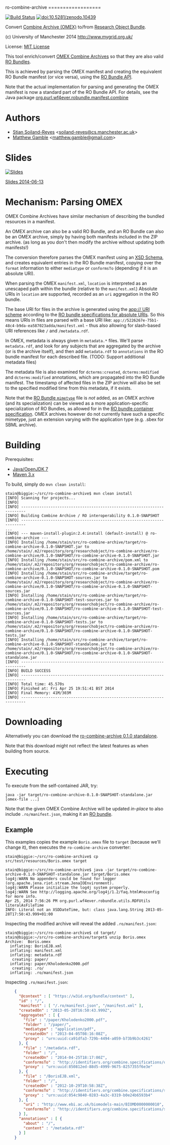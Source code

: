ro-combine-archive ==================
 

[![Build Status](https://travis-ci.org/stain/ro-combine-archive.svg)](https://travis-ci.org/stain/ro-combine-archive)
[![doi:10.5281/zenodo.10439](https://zenodo.org/badge/doi/10.5281/zenodo.10439.png)](http://dx.doi.org/10.5281/zenodo.10439)

Convert [Combine Archive (OMEX)](http://co.mbine.org/documents/archive) to/from 
[Research Object Bundle](https://w3id.org/bundle).

(c) University of Manchester 2014
http://www.mygrid.org.uk/

License: [MIT License](LICENSE.md)


This tool enrich/convert
[OMEX Combine Archives](http://co.mbine.org/documents/archive)
so that they are also valid 
[RO Bundles](https://w3id.org/bundle).


This is achieved by parsing the OMEX manifest and creating the equivalent
RO Bundle manifest (or vice versa), using the [RO Bundle
API](https://github.com/wf4ever/robundle).

Note that the actual implementation for parsing and generating the OMEX manifest
is now a standard part of the RO Bundle API. For details, see the Java package
[org.purl.wf4ever.robundle.manifest.combine](https://github.com/wf4ever/robundle/tree/master/src/main/java/org/purl/wf4ever/robundle/manifest/combine)




# Authors
* [Stian Soiland-Reyes](http://orcid.org/0000-0001-9842-9718) &lt;soiland-reyes@cs.manchester.ac.uk&gt;
* [Matthew Gamble](http://orcid.org/0000-0003-4913-1485) &lt;matthew.gamble@gmail.com&gt;

# Slides

[![Slides](http://image.slidesharecdn.com/yedlttqatdov0se6ku2d-140613102315-phpapp01/95/slide-1-638.jpg?cb=1402673174)](http://www.slideshare.net/soilandreyes/2014-0613research-objects-in-the-wild)

[Slides 2014-06-13](https://onedrive.live.com/view.aspx?cid=37935FEEE4DF1087&resid=37935FEEE4DF1087!788&app=PowerPoint) 

# Mechanism: Parsing OMEX

OMEX Combine Archives have similar mechanism of describing the bundled resources in a manifest.

An OMEX archive can also be a valid RO Bundle, and an RO Bundle can also be an
OMEX archive, simply by having both manifests included in the ZIP archive. 
(as long as you don't then modify the archive without updating both manifests!)

The conversion therefore parses the OMEX manifest
using an 
[XSD Schema](https://github.com/wf4ever/robundle/blob/master/src/main/xsd/combine.xsd),
and creates equivalent entries in the RO Bundle manifest, copying over the
`format` information to either 
`mediatype` or `conformsTo` (depending if it is an absolute URI).

When parsing the OMEX `manifest.xml`, `location` is interpreted as an
unescaped path within the bundle (relative to the `manifest.xml`)
Absolute URIs in `location` are supported, recorded as an `uri` aggregation in
the RO bundle.

The base URI for files in the archive
is generated using the [app:// URI scheme](http://www.w3.org/TR/app-uri/)
according to the [RO bundle specifications for absolute
URIs](http://wf4ever.github.io/ro/bundle/#absolute-uris). So
this means URIs in files are parsed with a base URI like:
`app://5226267e-75b1-48c4-b9da-ea587023adda/manifest.xml` - thus
also allowing for slash-based URI references like `/` and `/metadata.rdf`.

In OMEX, metadata is always given in `metadata.*` files. We'll parse
`metadata.rdf`, and look for any subjects that are aggregated
by the archive (or is the archive itself), and then add `metadata.rdf` to
`annotations` in the RO bundle manifest for each described file. 
(TODO: Support additional metadata files)

The metadata file is also examined for `dcterms:created`, `dcterms:modified`
and `dcterms:modified` annotations, which are propagated into the RO Bundle
manifest. The timestamp of affected files in the ZIP archive will also be set
to the specified modified time from this metadata, if it exists.

Note that the [RO Bundle `mimetype`](http://wf4ever.github.io/ro/bundle/#ucf)
file is *not* added, as an OMEX archive (and its
specialization) can be viewed as a more application-specific specialization of
RO Bundles, as allowed for in the [RO bundle container
specification](http://wf4ever.github.io/ro/bundle/#ro-bundle-container). OMEX archives
however do not currently have such a specific mimetype, just an extension varying
with the application type (e.g. .sbex for SBML archive).


# Building

Prerequisites:
 * [Java/OpenJDK 7](http://www.oracle.com/technetwork/java/javase/downloads/jdk7-downloads-1880260.html)
 * [Maven 3.x](http://maven.apache.org/download.cgi)

To build, simply do `mvn clean install`:

    stain@biggie:~/src/ro-combine-archive$ mvn clean install
    [INFO] Scanning for projects...
    [INFO]                                                                         
    [INFO] ------------------------------------------------------------------------
    [INFO] Building Combine Archive / RO interoperability 0.1.0-SNAPSHOT
    [INFO] ------------------------------------------------------------------------
    ...
    [INFO] --- maven-install-plugin:2.4:install (default-install) @ ro-combine-archive ---
    [INFO] Installing /home/stain/src/ro-combine-archive/target/ro-combine-archive-0.1.0-SNAPSHOT.jar to /home/stain/.m2/repository/org/researchobject/ro-combine-archive/ro-combine-archive/0.1.0-SNAPSHOT/ro-combine-archive-0.1.0-SNAPSHOT.jar
    [INFO] Installing /home/stain/src/ro-combine-archive/pom.xml to /home/stain/.m2/repository/org/researchobject/ro-combine-archive/ro-combine-archive/0.1.0-SNAPSHOT/ro-combine-archive-0.1.0-SNAPSHOT.pom
    [INFO] Installing /home/stain/src/ro-combine-archive/target/ro-combine-archive-0.1.0-SNAPSHOT-sources.jar to /home/stain/.m2/repository/org/researchobject/ro-combine-archive/ro-combine-archive/0.1.0-SNAPSHOT/ro-combine-archive-0.1.0-SNAPSHOT-sources.jar
    [INFO] Installing /home/stain/src/ro-combine-archive/target/ro-combine-archive-0.1.0-SNAPSHOT-test-sources.jar to /home/stain/.m2/repository/org/researchobject/ro-combine-archive/ro-combine-archive/0.1.0-SNAPSHOT/ro-combine-archive-0.1.0-SNAPSHOT-test-sources.jar
    [INFO] Installing /home/stain/src/ro-combine-archive/target/ro-combine-archive-0.1.0-SNAPSHOT-tests.jar to /home/stain/.m2/repository/org/researchobject/ro-combine-archive/ro-combine-archive/0.1.0-SNAPSHOT/ro-combine-archive-0.1.0-SNAPSHOT-tests.jar
    [INFO] Installing /home/stain/src/ro-combine-archive/target/ro-combine-archive-0.1.0-SNAPSHOT-standalone.jar to /home/stain/.m2/repository/org/researchobject/ro-combine-archive/ro-combine-archive/0.1.0-SNAPSHOT/ro-combine-archive-0.1.0-SNAPSHOT-standalone.jar
    [INFO] ------------------------------------------------------------------------
    [INFO] BUILD SUCCESS
    [INFO] ------------------------------------------------------------------------
    [INFO] Total time: 45.570s
    [INFO] Finished at: Fri Apr 25 19:51:41 BST 2014
    [INFO] Final Memory: 41M/303M
    [INFO] ------------------------------------------------------------------------

# Downloading

Alternatively you can download the [ro-combine-archive 0.1.0
standalone](http://build.mygrid.org.uk/maven/repository/org/researchobject/ro-combine-archive/ro-combine-archive/0.1.0/ro-combine-archive-0.1.0-standalone.jar).

Note that this download might not reflect the latest features as when building from source.


# Executing

To execute from the self-contained JAR, try:

    java -jar target/ro-combine-archive-0.1.0-SNAPSHOT-standalone.jar [omex-file ...]

Note that the given OMEX Combine Archive will be updated *in-place* to also
include `.ro/manifest.json`, making it an [RO bundle](https://w3id.org/bundle).


## Example

This examples copies the example `Boris.omex` file to `target` (because we'll change it), then
executes the `ro-combine-archive` converter:

    stain@biggie:~/src/ro-combine-archive$ cp src/test/resources/Boris.omex target
    
    stain@biggie:~/src/ro-combine-archive$ java -jar target/ro-combine-archive-0.1.0-SNAPSHOT-standalone.jar target/Boris.omex 
    log4j:WARN No appenders could be found for logger (org.apache.jena.riot.stream.JenaIOEnvironment).
    log4j:WARN Please initialize the log4j system properly.
    log4j:WARN See http://logging.apache.org/log4j/1.2/faq.html#noconfig for more info.
    Apr 25, 2014 7:56:26 PM org.purl.wf4ever.robundle.utils.RDFUtils literalAsFileTime
    INFO: Literal not an XSDDateTime, but: class java.lang.String 2013-05-28T17:50:43.999+01:00

Inspecting the modified archive will reveal the added `.ro/manifest.json`:

    stain@biggie:~/src/ro-combine-archive$ cd target/
    stain@biggie:~/src/ro-combine-archive/target$ unzip Boris.omex
    Archive:  Boris.omex
      inflating: BorisEJB.xml            
      inflating: manifest.xml            
      inflating: metadata.rdf            
       creating: paper/
      inflating: paper/Kholodenko2000.pdf  
       creating: .ro/
      inflating: .ro/manifest.json       

Inspecting `.ro/manifest.json`:
      
```json      
    {
      "@context" : [ "https://w3id.org/bundle/context" ],
      "id" : "/",
      "manifest" : [ "/.ro/manifest.json", "/manifest.xml" ],
      "createdOn" : "2013-05-28T16:50:43.999Z",
      "aggregates" : [ {
        "file" : "/paper/Kholodenko2000.pdf",
        "folder" : "/paper/",
        "mediatype" : "application/pdf",
        "createdOn" : "2013-04-05T08:16:08Z",
        "proxy" : "urn:uuid:ca91dfa3-729b-4494-a059-b73b9b3c4261"
      }, {
        "file" : "/metadata.rdf",
        "folder" : "/",
        "createdOn" : "2014-04-25T18:17:00Z",
        "conformsTo" : "http://identifiers.org/combine.specifications/omex-metadata",
        "proxy" : "urn:uuid:850812ed-88d5-4999-9675-8257355f6e3e"
      }, {
        "file" : "/BorisEJB.xml",
        "folder" : "/",
        "createdOn" : "2012-10-29T10:58:38Z",
        "conformsTo" : "http://identifiers.org/combine.specifications/sbml",
        "proxy" : "urn:uuid:054c9840-0283-4a3c-8319-b0e24b6593b4"
      }, {
        "uri" : "http://www.ebi.ac.uk/biomodels-main/BIOMD0000000010",
        "conformsTo" : "http://identifiers.org/combine.specifications/sbml"
      } ],
      "annotations" : [ {
        "about" : "/",
        "content" : "/metadata.rdf"
      } ]
    }
```
    
